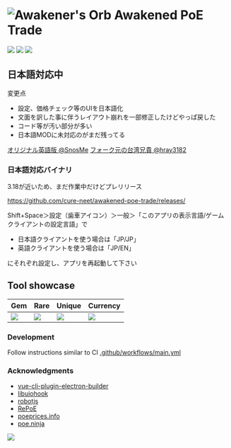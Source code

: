 # ![Awakener's Orb](https://web.poecdn.com/image/Art/2DItems/Currency/TransferOrb.png) Awakened PoE Trade

[![](https://user-images.githubusercontent.com/4292308/153364874-dde23599-278c-4350-8d86-dadbc4b978b3.svg)](https://somsubhra.github.io/github-release-stats/?username=SnosMe&repository=awakened-poe-trade)
[![](https://user-images.githubusercontent.com/4292308/153364769-e4fe1e82-1bbc-46ac-8a3c-f5a98a5667cc.svg)](https://patreon.com/awakened_poe_trade)
[![](https://user-images.githubusercontent.com/4292308/153364565-7a545d26-e617-4a33-a919-ff90d8feda3d.svg)](https://github.com/SnosMe/awakened-poe-trade/issues/22)

## 日本語対応中
変更点
- 設定、価格チェック等のUIを日本語化
- 文面を訳した事に伴うレイアウト崩れを一部修正したけどやっぱ戻した
- コード等が汚い部分が多い
- 日本語MODに未対応のがまだ残ってる

[オリジナル英語版 @SnosMe](https://github.com/SnosMe/awakened-poe-trade)
[フォーク元の台湾兄貴 @hray3182](https://github.com/hray3182/awakened-poe-trade)

### 日本語対応バイナリ
3.18が近いため、まだ作業中だけどプレリリース

https://github.com/cure-neet/awakened-poe-trade/releases/

Shift+Space＞設定（歯車アイコン）＞一般＞「このアプリの表示言語/ゲームクライアントの設定言語」で

- 日本語クライアントを使う場合は「JP/JP」
- 英語クライアントを使う場合は「JP/EN」

にそれぞれ設定し、アプリを再起動して下さい

## Tool showcase

| Gem | Rare | Unique | Currency |
|-----|------|--------|----------|
| ![](https://i.imgur.com/LTsH2DZ.png) | ![](https://i.imgur.com/2XL5Wl8.png) | ![](https://i.imgur.com/UTV6prE.png) | ![](https://i.imgur.com/dQ9Sns6.png) |

### Development

Follow instructions similar to CI [.github/workflows/main.yml](https://github.com/SnosMe/awakened-poe-trade/blob/master/.github/workflows/main.yml)

### Acknowledgments

- [vue-cli-plugin-electron-builder](https://github.com/nklayman/vue-cli-plugin-electron-builder)
- [libuiohook](https://github.com/kwhat/libuiohook)
- [robotjs](https://github.com/octalmage/robotjs)
- [RePoE](https://github.com/brather1ng/RePoE)
- [poeprices.info](https://www.poeprices.info/)
- [poe.ninja](https://poe.ninja/)

![](https://i.imgur.com/MATqhv7.png)
